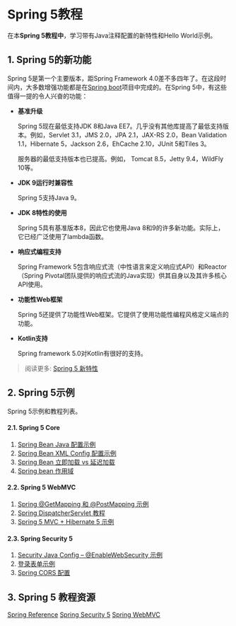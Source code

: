 # Spring 5教程

在本**Spring 5教程中**，学习带有Java注释配置的新特性和Hello World示例。

## 1.  Spring 5的新功能

Spring 5是第一个主要版本，距Spring Framework 4.0差不多四年了。在这段时间内，大多数增强功能都是在[Spring boot](/docs/SpringFramework/Springboot/Introduction.md)项目中完成的。在Spring 5中，有这些值得一提的令人兴奋的功能：

- **基准升级**

  Spring 5现在最低支持JDK 8和Java EE7。几乎没有其他库提高了最低支持版本。例如，Servlet 3.1，JMS 2.0，JPA 2.1，JAX-RS 2.0，Bean Validation 1.1，Hibernate 5，Jackson 2.6，EhCache 2.10，JUnit 5和Tiles 3。

  服务器的最低支持版本也已提高。例如， Tomcat 8.5，Jetty 9.4，WildFly 10等。

- **JDK 9运行时兼容性** 

   Spring 5支持Java 9。

- **JDK 8特性的使用** 

  Spring 5具有基准版本8，因此它也使用Java 8和9的许多新功能。实际上，它已经广泛使用了lambda函数。

- **响应式编程支持** 

  Spring Framework 5包含响应式流（中性语言来定义响应式API）和Reactor（Spring Pivotal团队提供的响应式流的Java实现）供其自身以及其许多核心API使用。

- **功能性Web框架**

  Spring 5还提供了功能性Web框架。它提供了使用功能性编程风格定义端点的功能。

- **Kotlin支持**

  Spring framework 5.0对Kotlin有很好的支持。

> 阅读更多: [Spring 5 新特性](docs/SpringFramework/Spring5/NewFeatures.md)

## 2. Spring 5示例

Spring 5示例和教程列表。

#### 2.1. Spring 5 Core

1. [Spring Bean Java 配置示例](docs/SpringFramework/Spring5/BeanJavaConfig.md)
2. [Spring Bean XML Config 配置示例](docs/SpringFramework/Spring5/BeanXMLConfig.md)
3. [Spring Bean 立即加载 vs 延迟加载](docs/SpringFramework/Spring5/EagerVsLazyInit.md)
4. [Spring bean 作用域](docs/SpringFramework/Spring/BeanScopes.md)

#### 2.2. Spring 5 WebMVC

1. [Spring @GetMapping 和 @PostMapping 示例](docs/SpringFramework/Spring5/MVCAnnotations.md)
2. [Spring DispatcherServlet 教程](docs/SpringFramework/Spring5/DispatchereServlet.md)
3. [Spring 5 MVC + Hibernate 5 示例](docs/SpringFramework/Spring5/MVC+Hibernate.md)

#### 2.3. Spring Security 5

1. [Security Java Config – @EnableWebSecurity 示例](docs/SpringFramework/Spring5/SecurityJavaConfig.md)
2. [登录表单示例](docs/SpringFramework/Spring5/CustomLoginForm.md)
3. [Spring CORS 配置](docs/SpringFramework/Spring5/CORS.md)

## 3. Spring 5 教程资源

[Spring Reference](https://docs.spring.io/spring/docs/5.0.8.RELEASE/spring-framework-reference/)
[Spring Security 5](https://docs.spring.io/spring-security/site/docs/5.0.7.RELEASE/reference/htmlsingle/)
[Spring WebMVC](https://docs.spring.io/spring/docs/current/spring-framework-reference/web.html)

